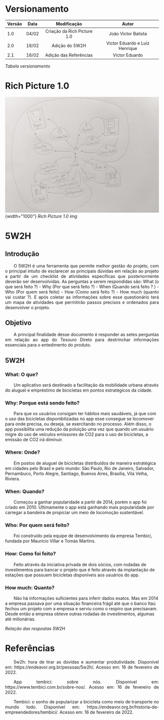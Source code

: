 # Versionamento

| Versão | Data | Modificação | Autor |
|-|-|:-:|:-:|
| 1.0 | 04/02 |  Criação da Rich Picture 1.0 |  João Victor Batista |
| 2.0 | 16/02 |  Adição do 5W2H | Victor Eduardo e Luiz Henrique |
| 2.1 | 16/02 |  Adição das Referências | Victor Eduardo |

*Tabela versionamento*

# Rich Picture 1.0
![Rich Picture v1](./assets/pre-rastreabilidade/richPictureV1.jpg){width="1000"}
*Rich Picture 1.0 img*

# 5W2H
## Introdução
<p align="justify">&emsp;&emsp;O 5W2H é uma ferramenta que permite melhor gestão do projeto, com o principal intuito de esclarecer as principais dúvidas em relação ao projeto a partir de um checklist de atividades específicas que posteriormente deverão ser desenvolvidas. As perguntas a serem respondidas são: What (o que será feito ?) - Why (Por que será feito ?) - When (Quando será feito ? ) - Who (Por quem será feito) - How (Como será feito ?) - How much (quanto vai custar ?). E após coletar as informações sobre esse questionário terá um mapa de atividades que permitirão passos precisos e ordenados para desenvolver o projeto.</p>  

## Objetivo
<p align="justify">&emsp;&emsp;A principal finalidade desse documento é responder as setes perguntas em relação ao app do Tesouro Direto para destrinchar informações essenciais para o entedimento do produto.</p>

## 5W2H
### What: O que?
<p>&emsp;&emsp;Um aplicativo será destinado a facilitação da mobilidade urbana através do aluguel e empréstimo de bicicletas em pontos estratégicos da cidade.</p>

### Why: Porque está sendo feito?
<p>&emsp;&emsp;Para que os usuários consigam ter hábitos mais saudáveis, já que com o uso das bicicletas disponibilizadas no app esse consegue se locomover para onde precisa, ou deseja, se exercitando no processo. Além disso, o app possibilita uma redução da poluição uma vez que quando um usuário migre do uso de veículos emissores de CO2 para o uso de bicicletas, a emissão de CO2 irá diminuir.</p>

### Where: Onde?
<p>&emsp;&emsp;Em postos de aluguel de bicicletas distribuídos de maneira estratégica em cidades pelo Brasil e pelo mundo: São Paulo, Rio de Janeiro, Salvador, Pernambuco, Porto Alegre, Santiago, Buenos Aires, Brasília, Vila Velha, Riviera.</p>

### When: Quando?
<p>&emsp;&emsp;Começou a ganhar popularidade a partir de 2014, porém o app foi criado em 2010. Ultimamente o app está ganhando mais popularidade por carregar a bandeira de propiciar um meio de locomoção sustentável.</p>

### Who: Por quem será feito?
<p>&emsp;&emsp;Foi construído pela equipe de desenvolvimento da empresa Tembici, fundada por Maurício Villar e Tomás Martins.</p>

### How: Como foi feito?
<p>&emsp;&emsp;Feito através da iniciativa privada de dois sócios, com rodadas de investimentos para bancar o projeto que é feito através da implantação de estações que possuem bicicletas disponíveis aos usuários do app.</p>

### How much: Quanto?
<p>&emsp;&emsp;Não há informações suficientes para inferir dados exatos. Mas em 2014 a empresa passava por uma situação financeira frágil até que o banco Itaú fechou um projeto com a empresa e serviu como o respiro que precisavam. Desde então a empresa obteve outras rodadas de investimentos, algumas até milionárias.</p>

*Relação das respostas 5W2H*

# Referências
<p align="justify">&emsp;&emsp;5w2h: hora de tirar as dúvidas e aumentar produtividade. Disponível em: https://endeavor.org.br/pessoas/5w2h/. Acesso em: 16 de fevereiro de 2022.</p>
<p align="justify">&emsp;&emsp;App tembici: sobre nós. Disponível em: https://www.tembici.com.br/sobre-nos/. Acesso em: 16 de fevereiro de 2022.</p>
<p align="justify">&emsp;&emsp;Tembici: o sonho de popularizar a bicicleta como meio de transporte no mundo todo. Disponível em: https://endeavor.org.br/historia-de-empreendedores/tembici/. Acesso em: 16 de fevereiro de 2022.</p>
